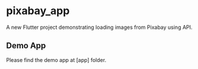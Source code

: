 # pixabay_app

A new Flutter project demonstrating loading images from Pixabay using API.

## Demo App

Please find the demo app at [app] folder.
